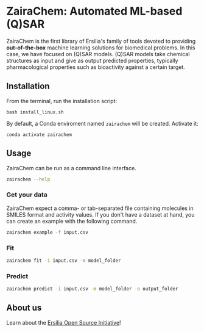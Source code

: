 # ZairaChem: Automated ML-based (Q)SAR

ZairaChem is the first library of Ersilia's family of tools devoted to providing **out-of-the-box** machine learning solutions for biomedical problems. In this case, we have focused on (Q)SAR models. (Q)SAR models take chemical structures as input and give as output predicted properties, typically pharmacological properties such as bioactivity against a certain target.

## Installation

From the terminal, run the installation script:
```
bash install_linux.sh
```

By default, a Conda enviroment named `zairachem` will be created. Activate it:

```
conda activate zairachem
```

## Usage

ZairaChem can be run as a command line interface.

```bash
zairachem --help
```

### Get your data

ZairaChem expect a comma- or tab-separated file containing molecules in SMILES format and activity values. If you don't have a dataset at hand, you can create an example with the following command. 

```bash
zairachem example -f input.csv
```

### Fit

```bash
zairachem fit -i input.csv -m model_folder
```

### Predict

```bash
zairachem predict -i input.csv -m model_folder -o output_folder
```

## About us

Learn about the [Ersilia Open Source Initiative](https://ersilia.io)!